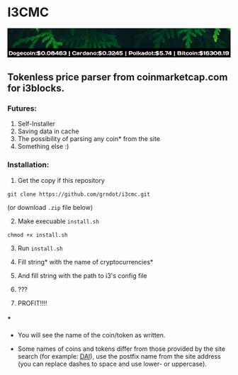 
# I3CMC

![Preview_pic](pic/preview.png)

## Tokenless price parser from coinmarketcap.com for i3blocks.

### Futures:
1. Self-Installer
2. Saving data in cache
3. The possibility of parsing any coin* from the site
4. Something else :)

### Installation:
1. Get the copy if this repository 
```
git clone https://github.com/grndot/i3cmc.git
```
(or download ```.zip``` file below)

2. Make execuable `install.sh`
```
chmod +x install.sh
```
3. Run `install.sh`

4. Fill string* with the name of cryptocurrencies*

5. And fill string with the path to i3's config file

6. ???

7. PROFIT!!!!

#### *

* You will see the name of the coin/token as written.

* Some names of coins and tokens differ from those provided by the site search (for example: [DAI](https://coinmarketcap.com/currencies/multi-collateral-dai/)), use the postfix name from the site address (you can replace dashes to space and use lower- or uppercase).
